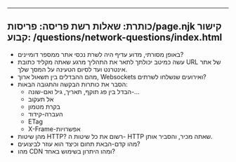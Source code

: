 ***

## כותרת: שאלות רשת&#xA;פריסה: פריסות/page.njk&#xA;קישור קבוע: /questions/network-questions/index.html

*   באופן מסורתי, מדוע עדיף היה לשרת נכסי אתר ממספר דומיינים?
*   עשה כמיטב יכולתך לתאר את התהליך מרגע שאתה מקליד כתובת URL של אתר אינטרנט ועד לסיום הטעינה על המסך שלך.
*   מהם ההבדלים בין תשאול ארוך, Websockets ואירועים שנשלחו לשרתים?
*   הסבר את כותרות הבקשה והתגובה הבאות:
    *   הבדל בין פג תוקף, תאריך, גיל ואם-שונה-...
    *   אל תעקוב
    *   בקרת מטמון
    *   העברה-קידוד
    *   ETag
    *   X-Frame-אפשרויות
*   מהן שיטות HTTP? רשום את כל שיטות ה- HTTP שאתה מכיר, והסביר אותן.
*   מהו קדם-הבאת תחום וכיצד הוא עוזר לביצועים?
*   מהו CDN ומהו היתרון בשימוש באחד?
